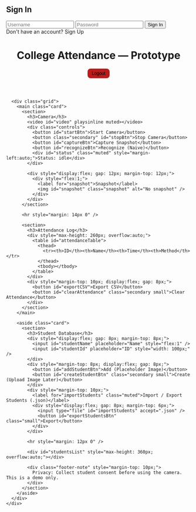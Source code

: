 <!DOCTYPE html>
<html lang="hi">
<head>
  <meta charset="UTF-8" />
  <meta name="viewport" content="width=device-width, initial-scale=1" />
  <title>College Attendance — Prototype with Login</title>
  <link rel="stylesheet" href="index.css" />
</head>
<body>

  <!-- LOGIN / SIGNUP SCREEN -->
  <div id="loginScreen">
    <h2 id="formTitle">Sign In</h2>
    <div id="errorMsg"></div>
    <input type="text" id="usernameInput" placeholder="Username" autocomplete="username" />
    <input type="password" id="passwordInput" placeholder="Password" autocomplete="current-password" />
    <button id="submitLogin">Sign In</button>
    <div id="toggleLoginSignUp">Don't have an account? Sign Up</div>
  </div>

  <!-- MAIN APP (hidden initially) -->
  <div id="appContainer" class="hidden">
    <div class="container">
      <header>
        <h1>College Attendance — Prototype</h1>
        <div class="muted"></div>
        <button id="logoutBtn" style="background:#b91c1c; font-size:12px; padding:6px 12px; border-radius:8px; border:none; cursor:pointer;">Logout</button>
      </header>

      <div class="grid">
        <main class="card">
          <section>
            <h3>Camera</h3>
            <video id="video" playsinline muted></video>
            <div class="controls">
              <button id="startBtn">Start Camera</button>
              <button class="secondary" id="stopBtn">Stop Camera</button>
              <button id="captureBtn">Capture Snapshot</button>
              <button id="recognizeBtn">Recognize (Naive)</button>
              <div id="status" class="muted" style="margin-left:auto;">Status: idle</div>
            </div>

            <div style="display:flex; gap: 12px; margin-top: 12px;">
              <div style="flex:1;">
                <label for="snapshot">Snapshot</label>
                <img id="snapshot" class="snapshot" alt="No snapshot" />
              </div>
            </div>
          </section>

          <hr style="margin: 14px 0" />

          <section>
            <h3>Attendance Log</h3>
            <div style="max-height: 260px; overflow:auto;">
              <table id="attendanceTable">
                <thead>
                  <tr><th>ID</th><th>Name</th><th>Time</th><th>Method</th></tr>
                </thead>
                <tbody></tbody>
              </table>
            </div>
            <div style="margin-top: 10px; display:flex; gap: 8px;">
              <button id="exportCSV">Export CSV</button>
              <button id="clearAttendance" class="secondary small">Clear Attendance</button>
            </div>
          </section>
        </main>

        <aside class="card">
          <section>
            <h3>Student Database</h3>
            <div style="display:flex; gap: 8px; margin-top: 8px;">
              <input id="studentName" placeholder="Name" style="flex:1" />
              <input id="studentId" placeholder="ID" style="width: 100px;" />
            </div>
            <div style="margin-top: 8px; display:flex; gap: 8px;">
              <button id="addStudentBtn">Add (Placeholder Image)</button>
              <button id="createStudentBtn" class="secondary small">Create (Upload Image Later)</button>
            </div>
            <div style="margin-top: 10px;">
              <label for="importStudents" class="muted">Import / Export Students (.json)</label>
              <div style="display:flex; gap: 8px; margin-top: 6px;">
                <input type="file" id="importStudents" accept=".json" />
                <button id="exportStudentsBtn" class="small">Export</button>
              </div>
            </div>

            <hr style="margin: 12px 0" />

            <div id="studentsList" style="max-height: 360px; overflow:auto;"></div>

            <div class="footer-note" style="margin-top: 10px;">
              Privacy: Collect student consent before using the camera. This is a demo only.
            </div>
          </section>
        </aside>
      </div>
    </div>
  </div>
</body>
</html>
<script src="index.js"></script>
